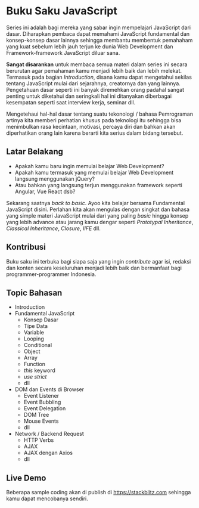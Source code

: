 # Buku Saku JavaScript

Series ini adalah bagi mereka yang sabar ingin mempelajari JavaScript dari dasar. Diharapkan pembaca dapat memahami JavaScript fundamental dan konsep-konsep dasar lainnya sehingga membantu membentuk pemahaham yang kuat sebelum lebih jauh terjun ke dunia Web Development dan Framework-framework JavaScript diluar sana.

**Sangat disarankan** untuk membaca semua materi dalam series ini secara berurutan agar pemahaman kamu menjadi lebih baik dan lebih melekat. Termasuk pada bagian *Introduction*, disana kamu dapat mengetahui sekilas tentang JavaScript mulai dari sejarahnya, creatornya dan yang lainnya. Pengetahuan dasar seperti ini banyak diremehkan orang padahal sangat penting untuk diketahui dan seringkali hal ini ditanyakan diberbagai kesempatan seperti saat interview kerja, seminar dll.

Mengetehaui hal-hal dasar tentang suatu tekonologi / bahasa Pemrograman artinya kita memberi perhatian khusus pada teknologi itu sehingga bisa menimbulkan rasa kecintaan, motivasi, percaya diri dan bahkan akan diperhatikan orang lain karena berarti kita serius dalam bidang tersebut.

## Latar Belakang

* Apakah kamu baru ingin memulai belajar Web Development?
* Apakah kamu termasuk yang memulai belajar Web Development langsung menggunakan jQuery?
* Atau bahkan yang langsung terjun menggunakan framework seperti Angular, Vue React dsb?

Sekarang saatnya *back to basic*. Ayoo kita belajar bersama Fundamental JavaScript disini. Perlahan kita akan mengulas dengan singkat dan bahasa yang simple materi JavaScript mulai dari yang paling *basic* hingga konsep yang lebih advance atau jarang kamu dengar seperti *Prototypal Inheritance*, *Classical Inheritance*, *Closure*, *IIFE* dll.

## Kontribusi

Buku saku ini terbuka bagi siapa saja yang ingin *contribute* agar isi, redaksi dan konten secara keseluruhan menjadi lebih baik dan bermanfaat bagi programmer-programmer Indonesia. 

## Topic Bahasan

* Introduction
* Fundamental JavaScript
  * Konsep Dasar
  * Tipe Data
  * Variable
  * Looping
  * Conditional
  * Object
  * Array
  * Function
  * *this* keyword
  * _use strict_
  * dll
* DOM dan Events di Browser
  * Event Listener
  * Event Bubbling
  * Event Delegation
  * DOM Tree
  * Mouse Events
  * dll
* Network / Backend Request
  * HTTP Verbs
  * AJAX
  * AJAX dengan Axios
  * dll

## Live Demo

Beberapa sample coding akan di publish di https://stackblitz.com sehingga kamu dapat mencobanya sendiri.
